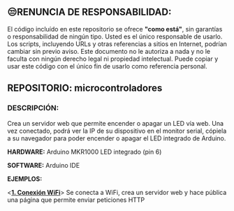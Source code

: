 ## 😒RENUNCIA DE RESPONSABILIDAD:
El código incluído en este repositorio se ofrece **"como está"**, sin garantías o responsabilidad de ningún tipo. Usted es el único responsable de usarlo. Los scripts, incluyendo URLs y otras referencias a sitios en Internet, podrían cambiar sin previo aviso. Este documento no le autoriza a nada y no le faculta con ningún derecho legal ni propiedad intelectual. Puede copiar y usar este código con el único fin de usarlo como referencia personal.

## REPOSITORIO: microcontroladores

### DESCRIPCIÓN:
Crea un servidor web que permite encender o apagar un LED vía web.
Una vez conectado, podrá ver la IP de su dispositivo en el monitor serial, cópiela a su navegador para poder encender o apagar el LED integrado de Arduino.


**HARDWARE:** Arduino MKR1000 LED integrado (pin 6)

**SOFTWARE:** Arduino IDE

**EJEMPLOS:**

<**[1. Conexión WiFi](https://github.com/mauricioge/microcontroladores/)**> Se conecta a WiFi, crea un servidor web y hace pública una página que permite enviar peticiones HTTP
